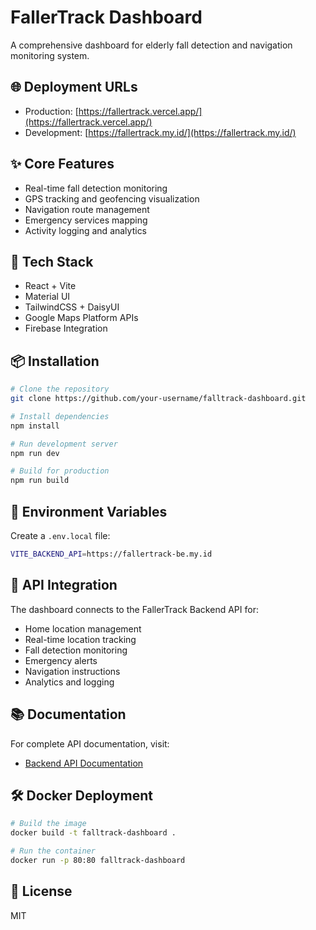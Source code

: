 # FallerTrack Dashboard

A comprehensive dashboard for elderly fall detection and navigation monitoring system.

## 🌐 Deployment URLs

- Production: [https://fallertrack.vercel.app/](https://fallertrack.vercel.app/)
- Development: [https://fallertrack.my.id/](https://fallertrack.my.id/)

## ✨ Core Features

- Real-time fall detection monitoring
- GPS tracking and geofencing visualization
- Navigation route management
- Emergency services mapping
- Activity logging and analytics

## 🔧 Tech Stack

- React + Vite
- Material UI
- TailwindCSS + DaisyUI
- Google Maps Platform APIs
- Firebase Integration

## 📦 Installation

```bash
# Clone the repository
git clone https://github.com/your-username/falltrack-dashboard.git

# Install dependencies
npm install

# Run development server
npm run dev

# Build for production
npm run build
```

## 🚀 Environment Variables

Create a `.env.local` file:

```bash
VITE_BACKEND_API=https://fallertrack-be.my.id
```

## 🔌 API Integration

The dashboard connects to the FallerTrack Backend API for:
- Home location management
- Real-time location tracking
- Fall detection monitoring
- Emergency alerts
- Navigation instructions
- Analytics and logging

## 📚 Documentation

For complete API documentation, visit:
- [Backend API Documentation](https://github.com/reannn22/fallertrack-be)

## 🛠️ Docker Deployment

```bash
# Build the image
docker build -t falltrack-dashboard .

# Run the container
docker run -p 80:80 falltrack-dashboard
```

## 📝 License

MIT
